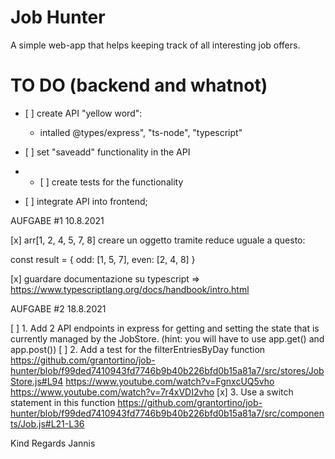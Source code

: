 # Job Hunter

A simple web-app that helps keeping track of all interesting job offers.

# TO DO (backend and whatnot)

- [ ] create API "yellow word":

  - intalled @types/express", "ts-node", "typescript"

- [ ] set "saveadd" functionality in the API
- - [ ] create tests for the functionality

- [ ] integrate API into frontend;

AUFGABE #1 10.8.2021

[x] arr[1, 2, 4, 5, 7, 8] creare un oggetto tramite reduce uguale a questo:

const result = {
odd: [1, 5, 7],
even: [2, 4, 8]
}

[x] guardare documentazione su typescript => https://www.typescriptlang.org/docs/handbook/intro.html

AUFGABE #2 18.8.2021

[ ] 1. Add 2 API endpoints in express for getting and setting the state that is currently managed by the JobStore. (hint: you will have to use app.get() and app.post())
[ ] 2. Add a test for the filterEntriesByDay function https://github.com/grantortino/job-hunter/blob/f99ded7410943fd7746b9b40b226bfd0b15a81a7/src/stores/JobStore.js#L94
    https://www.youtube.com/watch?v=FgnxcUQ5vho
    https://www.youtube.com/watch?v=7r4xVDI2vho
[x] 3. Use a switch statement in this function https://github.com/grantortino/job-hunter/blob/f99ded7410943fd7746b9b40b226bfd0b15a81a7/src/components/Job.js#L21-L36

Kind Regards
Jannis
